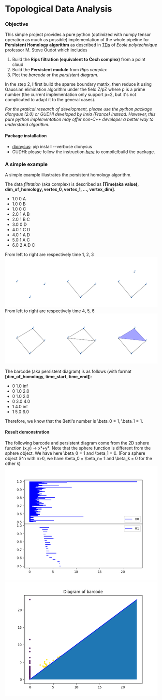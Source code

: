 # Topological Data Analysis

### Objective
This simple project provides a pure python (optimized with numpy tensor operation as much as possible) implementation of the whole pipeline for **Persistent Homology algorithm** as described in [TDs](http://www.enseignement.polytechnique.fr/informatique/INF556/) of *Ecole polytechnique* professor M. Steve Oudot which includes 

1. Build the **Rips filtration (equivalent to Čech complex)** from a point cloud
2. Build the **Persistent module** from *Rips complex*
3. Plot the *barcode* or the *persistent diagram*.

In the step 2, I first build the sparse boundary matrix, then reduce it using Gaussian elimination algorithm under the field Z/pZ where p is a prime number (the current implementation only support p=2, but it's not complicated to adapt it to the general cases). 

*For the pratical research of development, please use the python package dionysus (2.0) or GUDHI developed by Inria (France) instead. However, this pure python implementation may offer non-C++ developer a better way to understand algorithm.*

#### Package installation

- [dionysus](http://www.mrzv.org/software/dionysus2/): pip install --verbose dionysus
- GUDHI: please follow the instruction [*here*](http://gudhi.gforge.inria.fr/doc/latest/installation.html) to compile/build the package.


### A simple example
A simple example illustrates the persistent homology algorithm.

The data *filtration* (aka complex) is described as **[Time(aka value), dim_of_homology, vertex_0, vertex_1, ..., vertex_dim]**.

- 1.0 0 A
- 1.0 0 B
- 1.0 0 C
- 2.0 1 A B
- 2.0 1 B C
- 3.0 0 D
- 4.0 1 C D
- 4.0 1 A D
- 5.0 1 A C
- 6.0 2 A D C


From left to right are respectively time 1, 2, 3
![](./sample/tda_sample0.png)
From left to right are respectively time 4, 5, 6
![](./sample/tda_sample1.png)

The barcode (aka persistent diagram) is as follows (with format **[dim_of_homology, time_start, time_end]**):

- 0 1.0 inf
- 0 1.0 2.0
- 0 1.0 2.0
- 0 3.0 4.0
- 1 4.0 inf
- 1 5.0 6.0

Therefore, we know that the Betti's number is \beta_0 = 1, \beta_1 = 1.

#### Result demonstration

The following barcode and persistent diagram come from the 2D sphere function (x,y) -> x²+y². Note that the sphere function is different from the sphere object. We have here \beta_0 = 1 and \beta_1 = 0. (For a sphere object S^n with n>0, we have \beta_0 = \beta_n= 1 and \beta_k = 0 for the other k)
![](./sample/sphere.png)
![](./sample/sphere_diag.png)




